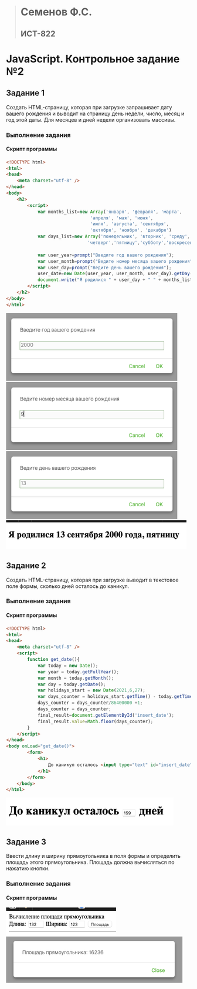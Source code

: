 > # Семенов Ф.С.
> ## ИСТ-822

# JavaScript. Контрольное задание №2
## Задание 1
Создать HTML-страницу, которая при загрузке запрашивает дату вашего рождения и выводит на страницу день недели, число, месяц и год этой даты. Для месяцев и дней недели организовать массивы.
### Выполнение задания
#### Скрипт программы
``` html
<!DOCTYPE html>
<html>
<head>
    <meta charset="utf-8" />
</head>
<body>
    <h2>
        <script>
            var months_list=new Array('января', 'февраля', 'марта',
                                'апреля', 'мая', 'июня',
                                'июля', 'августа', 'сентября',
                                'октября', 'ноября', 'декабря')
            var days_list=new Array('понедельник', 'вторник', 'среду',
                               'четверг','пятницу','субботу','воскресенье')
        
            var user_year=prompt("Введите год вашего рождения");
            var user_month=prompt("Ведите номер месяца вашего рождения");
            var user_day=prompt("Ведите день вашего рождения");
            user_date=new Date(user_year, user_month, user_day).getDay()
            document.write("Я родилися " + user_day + " " + months_list[user_month - 1] + " " + user_year + " года, " + days_list[user_date - 1]);
        </script>
    </h2>
</body>
</html>
```

![image](/images/JS2_1_1.png)
![image](/images/JS2_1_2.png)
![image](/images/JS2_1_3.png)
![image](/images/JS2_1_4.png)

## Задание 2
Создать HTML-страницу, которая при загрузке выводит в текстовое поле формы, сколько дней осталось до каникул.
### Выполнение задания
#### Скрипт программы
``` html
<!DOCTYPE html>
<html>
<head>
    <meta charset="utf-8" />
    <script>
        function get_date(){
            var today = new Date();
            var year = today.getFullYear();
            var month = today.getMonth();
            var day = today.getDate();
            var holidays_start = new Date(2021,6,27);
            var days_counter = holidays_start.getTime() - today.getTime();
            days_counter = days_counter/86400000 +1;
            days_counter = days_counter;
            final_result=document.getElementById('insert_date');
            final_result.value=Math.floor(days_counter);
        }
    </script>
</head>
<body onLoad="get_date()">
        <form>
            <h1>
                До каникул осталось <input type="text" id="insert_date" size="4"> дней
            </h1>
        </form>
    </body>
</html>
```

![image](/images/JS2_2_1.png)

## Задание 3
Ввести длину и ширину прямоугольника в поля формы и определить площадь этого прямоугольника. Площадь должна вычисляться по нажатию кнопки.
### Выполнение задания
#### Скрипт программы
![image](/images/JS2_3_1.png)
![image](/images/JS2_3_2.png)
